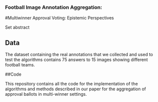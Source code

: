 ### Football Image Annotation Aggregation:

#Multiwinner Approval Voting: Epistemic Perspectives

Set abstract


## Data

The dataset containing the real annotations that we collected and used to test the algorithms contains 75 answers to 15 images showing different football teams.

##Code

This repository contains all the code for the implementation of the algorithms and methods described in our paper for the aggregation of approval ballots in multi-winner settings.
